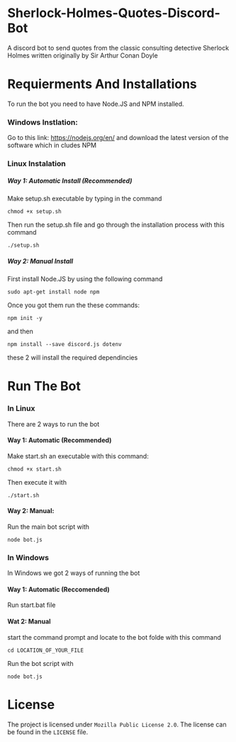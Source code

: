 # Sherlock-Holmes-Quotes-Discord-Bot
A discord bot to send quotes from the classic consulting detective Sherlock Holmes written originally by Sir Arthur Conan Doyle


# Requierments And Installations
To run the bot you need to have Node.JS and NPM installed.
### Windows Instlation:
Go to this link: https://nodejs.org/en/
and download the latest version of the software which in cludes NPM
### Linux Instalation
##### Way 1:  Automatic Install (Recommended)
Make setup.sh executable by typing in the command

    chmod +x setup.sh
    
Then run the setup.sh file and go through the installation process with this command
    
    ./setup.sh

##### Way 2:  Manual Install
First install Node.JS by using the following command

    sudo apt-get install node npm

Once you got them run the these commands:

    npm init -y

and then 

    npm install --save discord.js dotenv

these 2 will install the required dependincies

# Run The Bot
### In Linux
There are 2 ways to run the bot
#### Way 1: Automatic (Recommended)
Make start.sh an executable with this command:

    chmod +x start.sh
    
Then execute it with

    ./start.sh
    
#### Way 2: Manual:
Run the main bot script with
    
    node bot.js

### In Windows
In Windows we got 2 ways of running the bot
#### Way 1: Automatic (Reccomended)
Run start.bat file

#### Wat 2: Manual
start the command prompt and locate to the bot folde with this command
    
    cd LOCATION_OF_YOUR_FILE
    
Run the bot script with

    node bot.js
    
# License
The project is licensed under `Mozilla Public License 2.0`. The license can be found in the `LICENSE` file.
